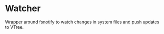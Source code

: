 # Watcher

Wrapper around [fsnotify](github.com/fsnotify/fsnotify) to watch changes in system files and push updates to VTree.
